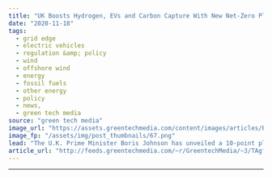 ```yaml
---
title: "UK Boosts Hydrogen, EVs and Carbon Capture With New Net-Zero Plan"
date: "2020-11-18"
tags: 
  - grid edge
  - electric vehicles
  - regulation &amp; policy
  - wind
  - offshore wind
  - energy
  - fossil fuels
  - other energy
  - policy
  - news,
  - green tech media
source: "green tech media"
image_url: "https://assets.greentechmedia.com/content/images/articles/Boris_Johnson_in_cabinet_meeting_XL_credit_Pippa_Fowles_Number_10_Downing_St.jpg"
image_fp: "/assets/img/post_thumbnails/67.png"
lead: "The U.K. Prime Minister Boris Johnson has unveiled a 10-point plan to set the country on its way toward its 2050 net-zero goal; an accelerated EV rollout and a new hydrogen target are the standout pledges. While short on detail, the plan includes bet ..."
article_url: "http://feeds.greentechmedia.com/~r/GreentechMedia/~3/TAgfqYmsHaw/uk-unveils-ten-point-plan-to-be-net-zero-by-2050"
---
```


---
